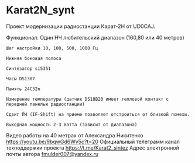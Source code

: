 # Karat2N_synt

Проект модернизации радиостанции Карат-2Н от UD0CAJ.

Функционал:
	Один НЧ любительский диапазон (160,80 или 40 метров)
	
	Шаг настройки 10, 100, 500, 1000 Гц
	
	Нижняя боковая полоса
	
	Синтезатор si5351
	
	Часы DS1307
	
	Память 24C32n
	
	Измерение температуры (датчик DS18B20 имеет тепловой контакт с передней панелью радиостанции)
	
	Сдвиг ПЧ (IF-Shift) на приеме позволяет отстроиться от близкой помехи.
	
	Выходная мощность 2-3 ватта (зависит от диапазона)
	
Видео работы на 40 метрах от Александра Никитенко https://youtu.be/9bqwGd6Wv5c?t=20
Официальный телеграмм канал техподдержки проекта https://t.me/Karat2_sintez
Адрес электронной почты автора fmulder007@yandex.ru
